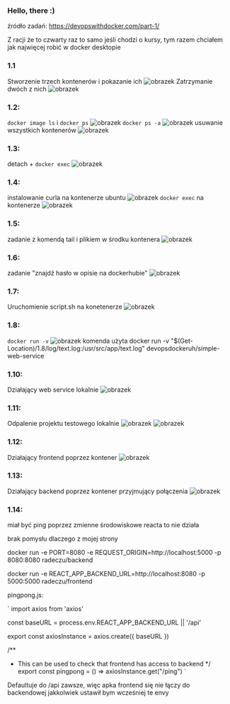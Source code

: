 ### Hello, there :)

źródło zadań:
https://devopswithdocker.com/part-1/

Z racji że to czwarty raz to samo jeśli chodzi o kursy, tym razem chciałem jak najwięcej robić w docker desktopie

### 1.1
Stworzenie trzech kontenerów i pokazanie ich
![obrazek](images/1-1-1.jpg)
Zatrzymanie dwóch z nich
![obrazek](images/1-1-2.jpg)

### 1.2:
`docker image ls` i `docker ps`
![obrazek](images/1-2-1.jpg)
`docker ps -a`
![obrazek](images/1-2-2.jpg)
usuwanie wszystkich kontenerów
![obrazek](images/1-2-3.jpg)

### 1.3:
detach + `docker exec`
![obrazek](images/1-3-1.jpg)

### 1.4:
instalowanie curla na kontenerze ubuntu
![obrazek](images/1-4-1.jpg)
`docker exec` na kontenerze
![obrazek](images/1-4-2.jpg)

### 1.5:
zadanie z komendą tail i plikiem w środku kontenera
![obrazek](images/1-5-1.jpg)

### 1.6:
zadanie "znajdź hasło w opisie na dockerhubie"
![obrazek](images/1-6-1.jpg)

### 1.7:
Uruchomienie script.sh na konetenerze
![obrazek](images/1-7-1.jpg)

### 1.8:
`docker run -v`
![obrazek](images/1-8-1.jpg)
komenda użyta
docker run -v "$(Get-Location)/1.8/log/text.log:/usr/src/app/text.log" devopsdockeruh/simple-web-service

### 1.10:
Działający web service lokalnie
![obrazek](images/1-10-1.jpg)

### 1.11:
Odpalenie projektu testowego lokalnie
![obrazek](images/1-11-1.jpg)
![obrazek](images/1-11-2.jpg)


### 1.12:
Działający frontend poprzez kontener
![obrazek](images/1-12-2.jpg)

### 1.13:
Działający backend poprzez kontener przyjmujący połączenia
![obrazek](images/1-13-2.jpg)

### 1.14:

miał być ping poprzez zmienne środowiskowe reacta
to nie działa

brak pomysłu dlaczego z mojej strony

docker run -e PORT=8080 -e REQUEST_ORIGIN=http://localhost:5000 -p 8080:8080 radeczu/backend

docker run -e REACT_APP_BACKEND_URL=http://localhost:8080 -p 5000:5000 radeczu/frontend

pingpong.js:

`
  import axios from 'axios'

  const baseURL = process.env.REACT_APP_BACKEND_URL || '/api'

  export const axiosInstance = axios.create({ baseURL })

  /**
  * This can be used to check that frontend has access to backend
  */
  export const pingpong = () => axiosInstance.get("/ping")
`

Defaultuje do /api zawsze, więc apka frontend się nie łączy do backendowej jakkolwiek ustawił bym wcześniej te envy

